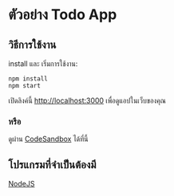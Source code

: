 # ตัวอย่าง Todo App

## วิธีการใช้งาน

install และ เริ่มการใช้งาน:
```
npm install
npm start
```
เปิดลิงค์นี้ [http://localhost:3000](http://localhost:3000) เพื่อดูแอปในเว็บของคุณ

### หรือ
ดูผ่าน [CodeSandbox](https://codesandbox.io/s/github/Yamatostep/the-movie-db) ได้ที่นี้

## โปรแกรมที่จำเป็นต้องมี

[NodeJS](https://nodejs.org/)
